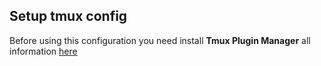 ## Setup tmux config

Before using this configuration you need install **Tmux Plugin Manager** all information [here](https://github.com/tmux-plugins/tpm)
